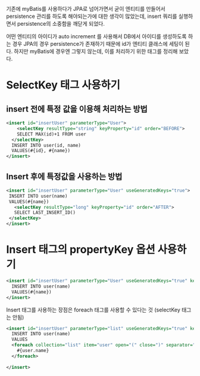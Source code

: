 기존에 myBatis를 사용하다가 JPA로 넘어가면서 굳이 엔티티를 만들어서 persistence 관리를 하도록 해야되는가에 대한 생각이 많았는데, insert 쿼리를 실행하면서 persistence의 소중함을 깨닫게 되었다.

어떤 엔티티의 아이디가 auto increment 를 사용해서 DB에서 아이디를 생성하도록 하는 경우 JPA의 경우 persistence가 존재하기 때문에 id가 엔티티 클래스에 세팅이 된다. 하지만 myBatis에 경우엔 그렇지 않는데, 이를 처리하기 위한 태그를 정리해 보았다.

# SelectKey 태그 사용하기

## insert 전에 특정 값을 이용해 처리하는 방법

```xml
<insert id="insertUser" parameterType="User">
	<selectKey resultType="string" keyProperty="id" order="BEFORE">
  	SELECT MAX(id)+1 FROM user
  </selectKey>
  INSERT INTO user(id, name)
  VALUES(#{id}, #{name})
</insert>
```

## Insert 후에 특정값을 사용하는 방법

 ```xml
<insert id="insertUser" parameterType="User" useGeneratedKeys="true">
  INSERT INTO user(name)
  VALUES(#{name})
	<selectKey resultType="long" keyProperty="id" order="AFTER">
  	SELECT LAST_INSERT_ID()
  </selectKey>
</insert>
 ```



# Insert 태그의 propertyKey 옵션 사용하기

```xml
<insert id="insertUser" parameterType="User" useGeneratedKeys="true" keyProperty="id">
  INSERT INTO user(name)
  VALUES(#{name})
</insert>
```

Insert 태그를 사용하는 장점은 foreach 태그를 사용할 수 있다는 것 (selectKey 태그는 안됨)

```xml
<insert id="insertUser" parameterType="list" useGeneratedKeys="true" keyProperty="id">
  INSERT INTO user(name)
  VALUES
  <foreach collection="list" item="user" open="(" close=")" separator=",">
    #{user.name}
  </foreach>
  
</insert>
```

